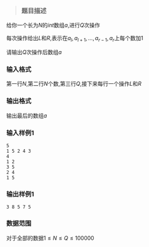 >###  题目描述

给你一个长为$N$的$int$数组$a$,进行$Q$次操作

每次操作给出$L$和$R$,表示在$a_l,a_{l+1},\dots,a_{r-1},a_r$上每个数加$1$

请输出$Q$次操作后数组$a$
### 输入格式
第一行$N$,第二行$N$个数,第三行$Q$,接下来每行一个操作$L$和$R$
### 输出格式
输出最后的数组$a$
### 输入样例1
```
5
1 5 2 4 3
4
1 2
3 5
2 4
1 5
```

###  输出样例1
```
3 8 5 7 5
```

###  数据范围
对于全部的数据$1 \leq N \leq  Q \leq 100000$